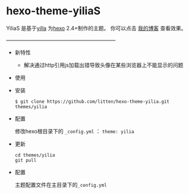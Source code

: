 hexo-theme-yiliaS
================

YiliaS 是基于[yilla](https://github.com/litten/hexo-theme-yilia) 为[hexo](https://github.com/tommy351/hexo) 2.4+制作的主题。
你可以点击 [我的博客](http://mingyangShang.github.io/) 查看效果。           
 

—————————————————————     

- 新特性
	
	+ 解决通过http引用js加载出错导致头像在某些浏览器上不能显示的问题                

- 使用

+ 安装

   ```
   $ git clone https://github.com/litten/hexo-theme-yilia.git themes/yilia
   ```

+ 配置

   修改hexo根目录下的 `_config.yml` ： `theme: yilia`

+ 更新

   ```
   cd themes/yilia
   git pull
   ```
 

+ 配置

   主题配置文件在主目录下的`_config.yml`


